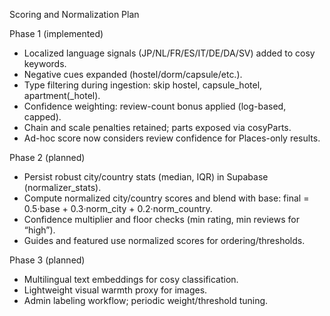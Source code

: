 Scoring and Normalization Plan

Phase 1 (implemented)
- Localized language signals (JP/NL/FR/ES/IT/DE/DA/SV) added to cosy keywords.
- Negative cues expanded (hostel/dorm/capsule/etc.).
- Type filtering during ingestion: skip hostel, capsule_hotel, apartment(_hotel).
- Confidence weighting: review-count bonus applied (log-based, capped).
- Chain and scale penalties retained; parts exposed via cosyParts.
- Ad-hoc score now considers review confidence for Places-only results.

Phase 2 (planned)
- Persist robust city/country stats (median, IQR) in Supabase (normalizer_stats).
- Compute normalized city/country scores and blend with base: final = 0.5·base + 0.3·norm_city + 0.2·norm_country.
- Confidence multiplier and floor checks (min rating, min reviews for “high”).
- Guides and featured use normalized scores for ordering/thresholds.

Phase 3 (planned)
- Multilingual text embeddings for cosy classification.
- Lightweight visual warmth proxy for images.
- Admin labeling workflow; periodic weight/threshold tuning.
